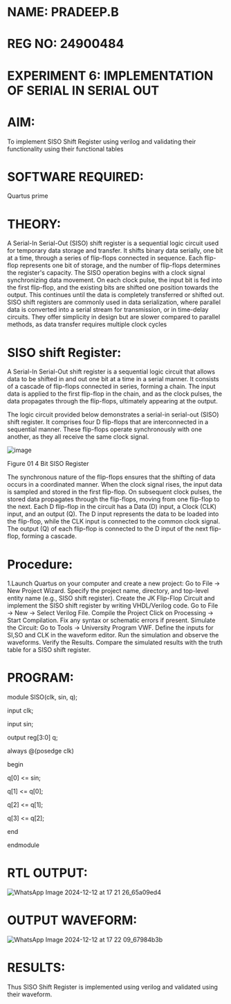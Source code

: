 # NAME: PRADEEP.B
# REG NO: 24900484
# EXPERIMENT 6: IMPLEMENTATION OF  SERIAL IN SERIAL OUT

# AIM:

To implement  SISO Shift Register using verilog and validating their functionality using their functional tables

# SOFTWARE REQUIRED:

Quartus prime

# THEORY:
A Serial-In Serial-Out (SISO) shift register is a sequential logic circuit used for temporary data
storage and transfer. It shifts binary data serially, one bit at a time, through a series of flip-flops
connected in sequence. Each flip-flop represents one bit of storage, and the number of flip-flops
determines the register's capacity.
The SISO operation begins with a clock signal synchronizing data movement. On each clock pulse,
the input bit is fed into the first flip-flop, and the existing bits are shifted one position towards the
output. This continues until the data is completely transferred or shifted out.
SISO shift registers are commonly used in data serialization, where parallel data is converted into a
serial stream for transmission, or in time-delay circuits. They offer simplicity in design but are slower
compared to parallel methods, as data transfer requires multiple clock cycles
# SISO shift Register:

A Serial-In Serial-Out shift register is a sequential logic circuit that allows data to be shifted in and out one bit at a time in a serial manner. It consists of a cascade of flip-flops connected in series, forming a chain. The input data is applied to the first flip-flop in the chain, and as the clock pulses, the data propagates through the flip-flops, ultimately appearing at the output.

The logic circuit provided below demonstrates a serial-in serial-out (SISO) shift register. It comprises four D flip-flops that are interconnected in a sequential manner. These flip-flops operate synchronously with one another, as they all receive the same clock signal.

![image](https://github.com/naavaneetha/SERIAL-IN-SERIAL-OUT-SHIFTREGISTER/assets/154305477/e81c4072-37f9-46c6-8145-566764b74c3a)

Figure 01 4 Bit SISO Register

The synchronous nature of the flip-flops ensures that the shifting of data occurs in a coordinated manner. When the clock signal rises, the input data is sampled and stored in the first flip-flop. On subsequent clock pulses, the stored data propagates through the flip-flops, moving from one flip-flop to the next.
Each D flip-flop in the circuit has a Data (D) input, a Clock (CLK) input, and an output (Q). The D input represents the data to be loaded into the flip-flop, while the CLK input is connected to the common clock signal. The output (Q) of each flip-flop is connected to the D input of the next flip-flop, forming a cascade.

# Procedure:
1.Launch Quartus on your computer and create a new project: Go to File → New Project Wizard.
Specify the project name, directory, and top-level entity name (e.g., SISO shift register).
Create the JK Flip-Flop Circuit and implement the SISO shift register by writing VHDL/Verilog code.
Go to File → New → Select Verilog File.
Compile the Project Click on Processing → Start Compilation.
Fix any syntax or schematic errors if present.
Simulate the Circuit: Go to Tools → University Program VWF.
Define the inputs for SI,SO and CLK in the waveform editor.
Run the simulation and observe the waveforms.
Verify the Results. Compare the simulated results with the truth table for a SISO shift register.



# PROGRAM:

module SISO(clk, sin, q);


input clk;


input sin;


output reg[3:0] q;


always @(posedge clk)


begin


q[0] <= sin;


q[1] <= q[0];


q[2] <= q[1];


q[3] <= q[2];


end


endmodule


# RTL OUTPUT:
![WhatsApp Image 2024-12-12 at 17 21 26_65a09ed4](https://github.com/user-attachments/assets/021f9d7f-9131-4220-808f-871ce78dc326)


# OUTPUT WAVEFORM:
![WhatsApp Image 2024-12-12 at 17 22 09_67984b3b](https://github.com/user-attachments/assets/2fcfd835-e841-41b9-9790-b73fde0e4ec1)

# RESULTS:
Thus SISO Shift Register is implemented using verilog and validated using their waveform.

